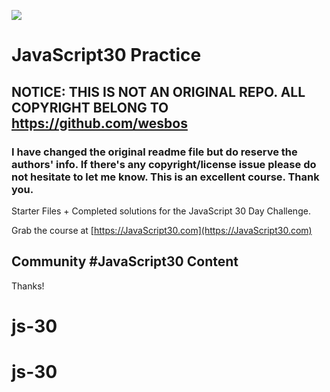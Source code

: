 ﻿![](https://javascript30.com/images/JS3-social-share.png)

# JavaScript30 Practice
## NOTICE: THIS IS NOT AN ORIGINAL REPO. ALL COPYRIGHT BELONG TO https://github.com/wesbos 
### I have changed the original readme file but do reserve the authors' info. If there's any copyright/license issue please do not hesitate to let me know. This is an excellent course. Thank you.

Starter Files + Completed solutions for the JavaScript 30 Day Challenge.

Grab the course at [https://JavaScript30.com](https://JavaScript30.com)

## Community #JavaScript30 Content

Thanks!
# js-30
# js-30

